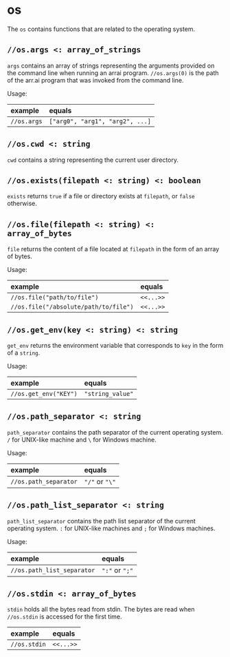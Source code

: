 # os

The `os` contains functions that are related to the operating system.

## `//os.args <: array_of_strings`

`args` contains an array of strings representing the arguments provided on
the command line when running an arrai program. `//os.args(0)` is the path of
the arr.ai program that was invoked from the command line.

Usage:

| example | equals |
|:-|:-|
|`//os.args` | `["arg0", "arg1", "arg2", ...]` |

## `//os.cwd <: string`

`cwd` contains a string representing the current user directory.

## `//os.exists(filepath <: string) <: boolean`

`exists` returns `true` if a file or directory exists at `filepath`, or `false` otherwise.

## `//os.file(filepath <: string) <: array_of_bytes`

`file` returns the content of a file located at `filepath` in the form of an array of bytes.

Usage:

| example | equals |
|:-|:-|
|`//os.file("path/to/file")` | `<<...>>` |
|`//os.file("/absolute/path/to/file")` | `<<...>>` |

## `//os.get_env(key <: string) <: string`

`get_env` returns the environment variable that corresponds to `key` in the form of a `string`.

Usage:

| example | equals |
|:-|:-|
| `//os.get_env("KEY")` | `"string_value"` |

## `//os.path_separator <: string`

`path_separator` contains the path separator of the current operating system.
`/` for UNIX-like machine and `\` for Windows machine.

Usage:

| example | equals |
|:-|:-|
| `//os.path_separator` | `"/"` or `"\"` |

## `//os.path_list_separator <: string`

`path_list_separator` contains the path list separator of the current operating system.
`:` for UNIX-like machines and `;` for Windows machines.

Usage:

| example | equals |
|:-|:-|
| `//os.path_list_separator` | `":"` or `";"` |

## `//os.stdin <: array_of_bytes`

`stdin` holds all the bytes read from stdin. The bytes are read when
`//os.stdin` is accessed for the first time.

| example | equals |
|:-|:-|
| `//os.stdin` | `<<...>>` |

